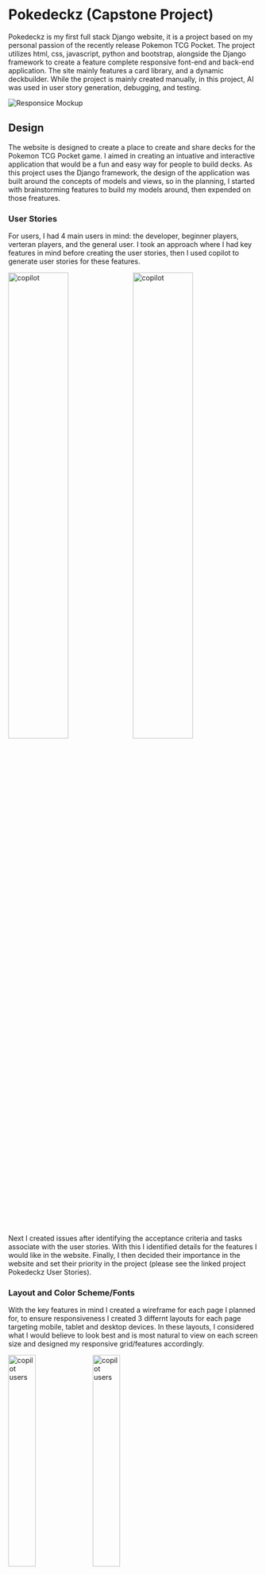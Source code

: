# Pokedeckz (Capstone Project)

Pokedeckz is my first full stack Django website, it is a project based on my personal passion of the recently release Pokemon TCG Pocket.  The project utilizes html, css, javascript, python and bootstrap, alongside the Django framework to create a feature complete responsive font-end and back-end application.  The site mainly features a card library, and a dynamic deckbuilder.  While the project is mainly created manually, in this project, AI was used in user story generation, debugging, and testing.


![Responsice Mockup](documentation/readme/)

## Design

The website is designed to create a place to create and share decks for the Pokemon TCG Pocket game.  I aimed in creating an intuative and interactive application that would be a fun and easy way for people to build decks.  As this project uses the Django framework, the design of the application was built around the concepts of models and views, so in the planning, I started with brainstorming features to build my models around, then expended on those freatures.

### User Stories

For users, I had 4 main users in mind: the developer, beginner players, verteran players, and the general user.  I took an approach where I had key features in mind before creating the user stories, then I used copilot to generate user stories for these features.

<img src="" alt="copilot" width=49%>
<img src="" alt="copilot" width=49%>

<p style="margin-bottom: 20px;"></p>

Next I created issues after identifying the acceptance criteria and tasks associate with the user stories.  With this I identified details for the features I would like in the website.  Finally, I then decided their importance in the website and set their priority in the project (please see the linked project Pokedeckz User Stories).

### Layout and Color Scheme/Fonts

With the key features in mind I created a wireframe for each page I planned for, to ensure responsiveness I created 3 differnt layouts for each page targeting mobile, tablet and desktop devices.  In these layouts, I considered what I would believe to look best and is most natural to view on each screen size and designed my responsive grid/features accordingly.

<img src="documentation/readme/" alt="copilot users" width=33%>
<img src="documentation/readme/" alt="copilot users" width=33%>
<img src="documentation/readme/" alt="copilot users" width=33%>

<p style="margin-bottom: 20px;"></p>

As I had a clear theme, I took inspiration from the pokemon franchise's iconic color scheme of red, white and black.  I also wanted the website to be playful and intersting, so I went for a more imaginative and casual approach when deciding for fonts.

In the end, I settled on a color scheme of white as base color, red as the primary color, and black as a bonding agent between features.  I had yellow and blue as extra colors for other secondary features as a reference to the pokemon franchise.  

I picked Atma for the nav bar as the face of the website as it was playful but not too exaggerated, roboto for inner text for a clean, clear representation of the inner elements.

## Features 

In this project, all features revolves around the main feature of the deck builder.
There are 4 major features:
 - Deck Builder: 
    - allows the building and saving of a deck
    - dynamically displayed deck as it is built
    - click library cards to add to deck
    - click cards in deck to remove from deck
    - <img src="documentation/readme/landing.jpg" alt="awareness landing image" width=100%>

 - Card Library:
    - displays all cards in the card database
    - <img src="documentation/readme/landing.jpg" alt="awareness landing image" width=100%>

 - Deck Forum:
    - displays all public decks
    - allows users to interact using comments (in development)
    - <img src="documentation/readme/landing.jpg" alt="awareness landing image" width=100%>
    - <img src="documentation/readme/landing.jpg" alt="awareness landing image" width=100%>

 - Card Detail(in development):
    - displays all details of a card
    - <img src="documentation/readme/landing.jpg" alt="awareness landing image" width=100%>

In the following section, the features will be explained according to the Django framework, which is Model, Views, and Templates.

### Django Deepdive

- __Models__

  - The two main models for the current version of the application is the Card model and the Deck model.

  
<img src="documentation/readme/" alt="navbar desktop view" width=100%>

<p style="margin-bottom: 20px;"></p>

- __Views__

  - card-library: a display of all cards in the card database 

  - deckbuilder: a combination of deck-form and card database.  Allows a submission of an instance of deck model and displays the card database for an interacttive deck building experience

  - deck-list/my-decks: a display of all public decks and all decks of the user respectively

  - deck-detail: a display of a selected deck instance

  - edit-deck: allows the modification of the selected deck instance

  - delete-deck: deletes the selected deck instance

  - card-detail(in developement): displays the full details of a card instance


<p style="margin-bottom: 20px;"></p>

- __Templates__

  - base.html: base for all templates

  - card_library.html: template for card libray, displays all cards in card database

  - deck_list/my_decks.html: templates for deck list/mt decks, displays filtered results of decks

  - deck_detail.html: template for deck detail, displays the cards in the choosen deck

  - deckbuilder.html: template for deckbuilder and edit deck, displays the dynamically interactive form and the card library

  - card_detail.html: template for card details, displays all details of cards (in development)

  - login/logout/signup.html: templates for authentication

<p style="margin-bottom: 20px;"></p>

### Features Left to Implement

- Comments: allow users to comment on the public decks.
- Upgrade card model: to include more information in the card model e.g poekmon type, hp.
- Display main card in deck-list: to include the main card of the deck in the deck list/ my decks views
- Filter and seach: improve user experience by allowing for filter and search functionality for the card library and deck list/my decks views.

## Testing 

The project went through manual testing on the live website.  Then I implemented automatic tests and validators to throughly test for errors.

### Unit Testing

__DeckDetailViewTest__
- test_deck_detail_view: Verifies that the deck_detail view:

  - Returns a 200 status code.

  - Uses the deckbuilder/deck_detail.html template.

  - Contains the names of the cards in the deck_content.

__MyDecksViewTest__
- test_my_decks_view: Verifies that the my_decks view:

  - Returns a 200 status code.

  - Uses the deckbuilder/my_decks.html template.

  - Returns only the decks belonging to the logged-in user.

__DeckbuilderViewTest__
- test_deckbuilder_view_get: Verifies that the deckbuilder view:

  - Returns a 200 status code.

  - Uses the deckbuilder/deckbuilder.html template.

- test_deckbuilder_view_post_valid_data: Verifies that submitting valid data to the deckbuilder view:

  - Returns a 302 status code (indicating a successful redirect after saving the deck).

- test_deckbuilder_view_post_invalid_data: Verifies that submitting invalid data to the deckbuilder view:

  - Returns a 200 status code (indicating form errors and re-rendering the same page).

  - Displays the appropriate form error messages.

__EditDeckViewTest__
- test_edit_deck_view_get: Verifies that the edit_deck view:

  - Returns a 200 status code.

  - Uses the deckbuilder/deckbuilder.html template.

  - Gets the correct data from the existing deck (deck name, deck content, additional info).

- test_edit_deck_view_post: Verifies that submitting valid data to the edit_deck view:

  - Returns a 302 status code (indicating a successful redirect after saving the deck).

__DeleteDeckViewTest__
- test_delete_deck_view: Verifies that submitting a POST request to the delete_deck view:

  - Returns a 302 status code (indicating a successful redirect after deleting the deck).

  - The deck no longer exists in the database.

__DeckFormTest__
- test_deck_form_valid_data: Verifies that the DeckForm:

  - Is valid when provided with correct data.

- test_deck_form_no_data: Verifies that the DeckForm:

  - Is invalid when no data is provided.

  - Generates the correct number of error messages for missing required fields.

### Validator Testing 

- HTML
  - each page was passed through the official W3C validator
    - <img src="documentation/readme/hval1.jpg" alt="W3C validating card library page" width=100%>
    - <img src="documentation/readme/hval2.jpg" alt="W3C validating deck list page" width=100%>
    - <img src="documentation/readme/hval3.jpg" alt="W3C validating deck detail page" width=100%>
    - <img src="documentation/readme/hval4.jpg" alt="W3C validating deck-builder page" width=100%>

- CSS
  - No errors were found when passing through the official W3C(Jigsaw) validator
  - <img src="documentation/readme/cval.jpg" alt="W3C validating card library page" width=100%>

-JS
  -No error, only warning found when passing through the JS hint validator
  - <img src="documentation/readme/jval.jpg" alt="W3C validating card library page" width=100%>

- Lighthouse
  - Good scores were achieved in lighthouse
  - Best practice score in index.html due to youtube embed
  
  <p style="margin-bottom: 20px;"></p>
  <img src="documentation/readme/lighthouse1.jpg" alt="lighthouse for index.html" width=49%>
  <img src="documentation/readme/lighthouse2.jpg" alt="lighthouse for info.html" width=49%>
  <img src="documentation/readme/lighthouse3.jpg" alt="lighthouse for resources.html" width=49%>
  <img src="documentation/readme/lighthouse4.jpg" alt="lighthouse for form.html" width=49%>
  <p style="margin-bottom: 20px;"></p>

### Unfixed Bugs
- When passing through the JS hint validator, it mentions that functions declared within loops referencing an outer scoped variable may lead to confusing semantics for the function:
    - for (let cardImg of cardImgs) {
        cardImg.addEventListener('click', () => addCard(cardImg));
      }
    
    - for (let deckAreaImg of deckAreaImgs) {
        deckAreaImg.addEventListener('click', () => deleteCard(deckAreaImg));
    }
    
    - for (let closeButton of closeButtons) {
        closeButton.addEventListener('click', function() {
            deleteDeckModal.classList.add('hidden');
        });
    }

 I currently could not figure out a way to change this without breaking the script, currently it poses no probelm functionally to the site, so this will be investigated in future iterations


## Deployment

This section should describe the process you went through to deploy the project to a hosting platform (e.g. GitHub) 

- The site was deployed to GitHub pages. The steps to deploy are as follows: 
  - In the GitHub repository, navigate to the Settings tab and pages section 
  - From the source section drop-down menu, select the main branch
  - Click save and the page will be automatically deployed 

The live link can be found here - https://kelvinc181.github.io/Awareness/


## Credits 

This project was done during CI full stack developer bootcamp.  The design process, some page structures and features are inspired by and further developed on from the walk-projects of the course.

### AI Assistance Declaration

This project was developed with the assistance of AI tools, including GitHub Copilot. These tools were used to help generate code snippets, provide suggestions, and improve overall productivity during the development process. While AI tools provided valuable assistance, all final decisions and implementations were made by the project developer.

### Content 

- All text content are prompted and created by GitHub Copilot and futher modifed to fit the website.
- The icons in the footer were taken from [Font Awesome](https://fontawesome.com/)
- Fonts can be found on google fonts

### Media

- All illustrations used on the home and common issues page are generated using Microsoft Designer
- The logos for the find help page were taken from google search:
- [Mental Health Foundation Logo](https://www.google.com/imgres?q=mental%20health%20foundation%20logo%20mhf%20logo&imgurl=https%3A%2F%2Fupload.wikimedia.org%2Fwikipedia%2Fcommons%2Ff%2Ffd%2FMHF-logo24.png&imgrefurl=https%3A%2F%2Fen.m.wikipedia.org%2Fwiki%2FFile%3AMHF-logo24.png&docid=0MafQ6GVi-dk9M&tbnid=jiPm8OkXWKvYbM&vet=12ahUKEwiY-rPIrtmJAxUvVkEAHaXiLnQQM3oECGwQAA..i&w=823&h=690&hcb=2&ved=2ahUKEwiY-rPIrtmJAxUvVkEAHaXiLnQQM3oECGwQAA)
- [Mind Logo](https://www.google.com/imgres?q=mind%20logo&imgurl=https%3A%2F%2Fupload.wikimedia.org%2Fwikipedia%2Fen%2Fa%2Fab%2FMind_Charity_Logo_2021.png&imgrefurl=https%3A%2F%2Fen.wikipedia.org%2Fwiki%2FMind_(charity)&docid=tZcH5rHasZ-zNM&tbnid=DC_qlv7ngSqYdM&vet=12ahUKEwi_-r7trtmJAxWgRUEAHaVsCloQM3oECBkQAA..i&w=421&h=237&hcb=2&ved=2ahUKEwi_-r7trtmJAxWgRUEAHaVsCloQM3oECBkQAA)
- [Samaritans Logo](https://www.google.com/imgres?q=Samaritans%20logo&imgurl=https%3A%2F%2Fstorage.googleapis.com%2Felasticsauce.appspot.com%2Fgoodmoves-files%2F0683z00000HWJqEAAX-samaritans-core-green-logo.png&imgrefurl=https%3A%2F%2Fgoodmoves.org%2Forganisation%2F001b000000St65pAAB%2Fsamaritans&docid=oVc6p6U4rp-RVM&tbnid=Qku9rpQcKL5CRM&vet=12ahUKEwii3dmwr9mJAxVeX0EAHYgGJI4QM3oECEgQAA..i&w=728&h=194&hcb=2&ved=2ahUKEwii3dmwr9mJAxVeX0EAHYgGJI4QM3oECEgQAA)
- [Rethink Mental Illness Logo](https://www.google.com/imgres?q=rethink%20mental%20illness%20logo&imgurl=https%3A%2F%2Fwww.arthritisaction.org.uk%2Fwp-content%2Fuploads%2F2019%2F07%2FRethink-Mental-Illness-logo.png&imgrefurl=https%3A%2F%2Fwww.arthritisaction.org.uk%2Fmhdirectory%2Frethink-mental-illness%2Fattachment%2Frethink-mental-illness-logo%2F&docid=zURQVgi9iSAdjM&tbnid=l47bJ2WxYqdKvM&vet=12ahUKEwih7u_Tr9mJAxULVUEAHU3_BhcQM3oECBcQAA..i&w=4124&h=4123&hcb=2&ved=2ahUKEwih7u_Tr9mJAxULVUEAHU3_BhcQM3oECBcQAA)